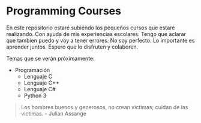 # Programming Courses

En este repositorio estaré subiendo los pequeños cursos que estaré realizando. Con ayuda de mis experiencias escolares.
Tengo que aclarar que tambien puedo y voy a tener errores. No soy perfecto. Lo importante es aprender juntos.
Espero que lo disfruten y colaboren.

Temas que se verán próximamente:
* Programación
	- Lenguaje C
	- Lenguaje C++
	- Lenguaje C#
	- Python 3


> Los hombres buenos y generosos, no crean victimas; cuidan de las victimas. - Julian Assange


